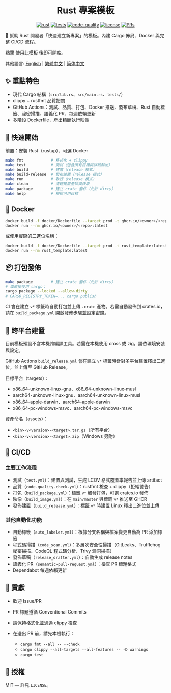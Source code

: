 <center>

# Rust 專案模板

[![rust](https://img.shields.io/badge/Rust-stable-orange?logo=rust&logoColor=white)](https://www.rust-lang.org/)
[![tests](https://github.com/Mai0313/rust_template/actions/workflows/test.yml/badge.svg)](https://github.com/Mai0313/rust_template/actions/workflows/test.yml)
[![code-quality](https://github.com/Mai0313/rust_template/actions/workflows/code-quality-check.yml/badge.svg)](https://github.com/Mai0313/rust_template/actions/workflows/code-quality-check.yml)
[![license](https://img.shields.io/badge/License-MIT-green.svg?labelColor=gray)](https://github.com/Mai0313/rust_template/tree/master?tab=License-1-ov-file)
[![PRs](https://img.shields.io/badge/PRs-welcome-brightgreen.svg)](https://github.com/Mai0313/rust_template/pulls)

</center>

🚀 幫助 Rust 開發者「快速建立新專案」的模板。內建 Cargo 佈局、Docker 與完整 CI/CD 流程。

點擊 [使用此模板](https://github.com/Mai0313/rust_template/generate) 後即可開始。

其他語言: [English](README.md) | [繁體中文](README.zh-TW.md) | [简体中文](README.zh-CN.md)

## ✨ 重點特色

- 現代 Cargo 結構（`src/lib.rs`、`src/main.rs`、`tests/`）
- clippy + rustfmt 品質把關
- GitHub Actions：測試、品質、打包、Docker 推送、發布草稿、Rust 自動標籤、祕密掃描、語義化 PR、每週依賴更新
- 多階段 Dockerfile，產出精簡執行映像

## 🚀 快速開始

前置：安裝 Rust（rustup）、可選 Docker

```bash
make fmt            # 格式化 + clippy
make test           # 測試（包含所有目標與詳細輸出）
make build          # 建置（release 模式）
make build-release  # 發布建置（release 模式）
make run            # 執行（release 模式）
make clean          # 清理建置產物與快取
make package        # 建立 crate 套件（允許 dirty）
make help           # 檢視可用目標
```

## 🐳 Docker

```bash
docker build -f docker/Dockerfile --target prod -t ghcr.io/<owner>/<repo>:latest .
docker run --rm ghcr.io/<owner>/<repo>:latest
```

或使用實際的二進位名稱：
```bash
docker build -f docker/Dockerfile --target prod -t rust_template:latest .
docker run --rm rust_template:latest
```

## 📦 打包發佈

```bash
make package        # 建立 crate 套件（允許 dirty）
# 或直接使用 cargo：
cargo package --locked --allow-dirty
# CARGO_REGISTRY_TOKEN=... cargo publish
```

CI 會在建立 `v*` 標籤時自動打包並上傳 `.crate` 產物。若需自動發佈到 crates.io，請在 `build_package.yml` 開啟發佈步驟並設定密鑰。

## 🧩 跨平台建置

目前模板預設不含本機跨編譯工具。若需在本機使用 cross 或 zig，請依環境安裝與設定。

GitHub Actions `build_release.yml` 會在建立 `v*` 標籤時針對多平台建置釋出二進位，並上傳至 GitHub Release。

目標平台（targets）：
- x86_64-unknown-linux-gnu、x86_64-unknown-linux-musl
- aarch64-unknown-linux-gnu、aarch64-unknown-linux-musl
- x86_64-apple-darwin、aarch64-apple-darwin
- x86_64-pc-windows-msvc、aarch64-pc-windows-msvc

資產命名（assets）：
- `<bin>-v<version>-<target>.tar.gz`（所有平台）
- `<bin>-v<version>-<target>.zip`（Windows 另附）

## 🔁 CI/CD

### 主要工作流程
- 測試（`test.yml`）：建置與測試，生成 LCOV 格式覆蓋率報告並上傳 artifact
- 品質（`code-quality-check.yml`）：rustfmt 檢查 + clippy（拒絕警告）
- 打包（`build_package.yml`）：標籤 `v*` 觸發打包，可選 crates.io 發佈
- 映像（`build_image.yml`）：在 `main/master` 與標籤 `v*` 推送至 GHCR
- 發佈建置（`build_release.yml`）：標籤 `v*` 時建置 Linux 釋出二進位並上傳

### 其他自動化功能
- 自動標籤（`auto_labeler.yml`）：根據分支名稱與檔案變更自動為 PR 添加標籤
- 程式碼掃描（`code_scan.yml`）：多層次安全性掃描（GitLeaks、Trufflehog 祕密掃描、CodeQL 程式碼分析、Trivy 漏洞掃描）
- 發佈草稿（`release_drafter.yml`）：自動生成 release notes
- 語義化 PR（`semantic-pull-request.yml`）：檢查 PR 標題格式
- Dependabot 每週依賴更新

## 🤝 貢獻

- 歡迎 Issue/PR
- PR 標題遵循 Conventional Commits
- 請保持格式化並通過 clippy 檢查

- 在送出 PR 前，請先本機執行：
  - `cargo fmt --all -- --check`
  - `cargo clippy --all-targets --all-features -- -D warnings`
  - `cargo test`

## 📄 授權

MIT — 詳見 `LICENSE`。


